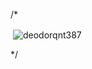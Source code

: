 
/*<p>&nbsp;<img align="center" src="https://github-readme-stats.vercel.app/api?username=deodorqnt387&show_icons=true&locale=en" alt="deodorqnt387" /></p>
*/
